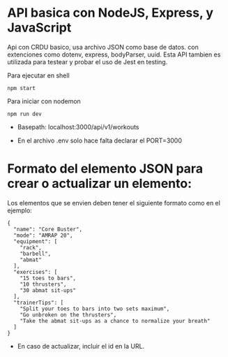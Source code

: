 # API basica con NodeJS, Express, y JavaScript

Api con CRDU basico, usa archivo JSON como base de datos. con extenciones como dotenv, express, bodyParser, uuid.
 Esta API tambien es utilizada para testear y probar el uso de Jest en testing.

Para ejecutar en shell

```shell
npm start
```

Para iniciar con nodemon

```shell
npm run dev
```

- Basepath: localhost:3000/api/v1/workouts

- En el archivo .env solo hace falta declarar el PORT=3000

# Formato del elemento JSON para crear o actualizar un elemento:

Los elementos que se envien deben tener el siguiente formato como en el ejemplo:

```
{
  "name": "Core Buster",
  "mode": "AMRAP 20",
  "equipment": [
    "rack",
    "barbell",
    "abmat"
  ],
  "exercises": [
    "15 toes to bars",
    "10 thrusters",
    "30 abmat sit-ups"
  ],
  "trainerTips": [
    "Split your toes to bars into two sets maximum",
    "Go unbroken on the thrusters",
    "Take the abmat sit-ups as a chance to normalize your breath"
  ]
}
```

* En caso de actualizar, incluir el id en la URL.
